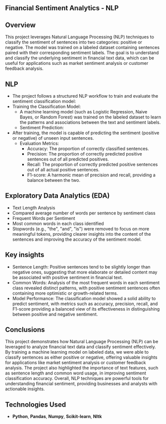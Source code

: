 ## **Financial Sentiment Analytics - NLP**
## **Overview**
This project leverages Natural Language Processing (NLP) techniques to classify the sentiment of sentences into two categories: positive or negative. The model was trained on a labeled dataset containing sentences paired with their corresponding sentiment labels. The goal is to understand and classify the underlying sentiment in financial text data, which can be useful for applications such as market sentiment analysis or customer feedback analysis.

## **NLP**
- The project follows a structured NLP workflow to train and evaluate the sentiment classification model:
- Training the Classification Model:
  - A machine learning model (such as Logistic Regression, Naive Bayes, or Random Forest) was trained on the labeled dataset to learn the patterns and associations between the text and sentiment labels.
  - Sentiment Prediction:
- After training, the model is capable of predicting the sentiment (positive or negative) of unseen input sentences.
  - Evaluation Metrics:
    - Accuracy: The proportion of correctly classified sentences.
    - Precision: The proportion of correctly predicted positive sentences out of all predicted positives.
    - Recall: The proportion of correctly predicted positive sentences out of all actual positive sentences.
    - F1-score: A harmonic mean of precision and recall, providing a balance between the two.

## **Exploratory Data Analytics (EDA)**
- Text Length Analysis
- Compared average number of words per sentence by sentiment class
- Frequent Words per Sentiment
- Most common words in each class identified
- Stopwords (e.g., "the", "and", "is") were removed to focus on more meaningful tokens, providing clearer insights into the content of the sentences and improving the accuracy of the sentiment model.

## **Key insights**
- Sentence Length: Positive sentences tend to be slightly longer than negative ones, suggesting that more elaborate or detailed content may be associated with positive sentiment in financial text.
- Common Words: Analysis of the most frequent words in each sentiment class revealed distinct patterns, with positive sentiment sentences often containing more optimistic or growth-related terms.
- Model Performance: The classification model showed a solid ability to predict sentiment, with metrics such as accuracy, precision, recall, and F1-score providing a balanced view of its effectiveness in distinguishing between positive and negative sentiment.

## **Conclusions**
This project demonstrates how Natural Language Processing (NLP) can be leveraged to analyze financial text data and classify sentiment effectively. By training a machine learning model on labeled data, we were able to classify sentences as either positive or negative, offering valuable insights for applications like market sentiment analysis or customer feedback analysis. The project also highlighted the importance of text features, such as sentence length and common word usage, in improving sentiment classification accuracy. Overall, NLP techniques are powerful tools for understanding financial sentiment, providing businesses and analysts with actionable insights.

## **Technologies Used**
 - **Python**, **Pandas**, **Numpy**, **Scikit-learn**, **Nltk**

